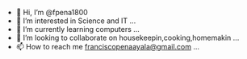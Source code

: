 - 👋 Hi, I’m @fpena1800
- 👀 I’m interested in Science and IT ...
- 🌱 I’m currently learning computers ...
- 💞️ I’m looking to collaborate on housekeepin,cooking,homemakin ...
- 📫 How to reach me franciscopenaayala@gmail.com ...

<!---
fpena1800/fpena1800 is a ✨ special ✨ repository because its `README.md` (this file) appears on your GitHub profile.
You can click the Preview link to take a look at your changes.
--->
